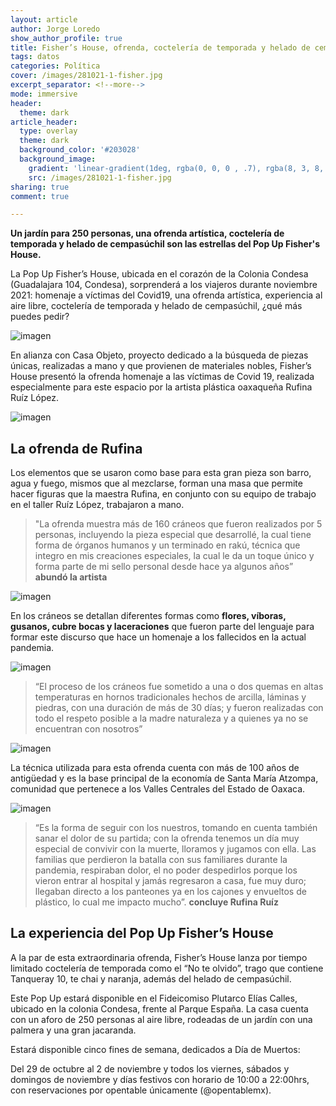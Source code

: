 ```yaml
---
layout: article
author: Jorge Loredo 
show_author_profile: true
title: Fisher’s House, ofrenda, coctelería de temporada y helado de cempasúchil en CDMX
tags: datos
categories: Política
cover: /images/281021-1-fisher.jpg 
excerpt_separator: <!--more-->
mode: immersive
header:
  theme: dark
article_header:
  type: overlay
  theme: dark
  background_color: '#203028'
  background_image:
    gradient: 'linear-gradient(1deg, rgba(0, 0, 0 , .7), rgba(8, 3, 8, .9))'
    src: /images/281021-1-fisher.jpg 
sharing: true
comment: true

---
```

**Un jardín para 250 personas, una ofrenda artística, coctelería de temporada y helado de cempasúchil son las estrellas del Pop Up Fisher's House.**



La Pop Up Fisher’s House, ubicada en el corazón de la Colonia Condesa (Guadalajara 104, Condesa), sorprenderá a los viajeros durante noviembre 2021: homenaje a víctimas del Covid19, una ofrenda artística, experiencia al aire libre, coctelería de temporada y helado de cempasúchil, ¿qué más puedes pedir?

![imagen](/images/281021-2-fisher.jpg)

En alianza con Casa Objeto, proyecto dedicado a la búsqueda de piezas únicas, realizadas a mano y que provienen de materiales nobles, Fisher’s House presentó la ofrenda homenaje a las víctimas de Covid 19, realizada especialmente para este espacio por la artista plástica oaxaqueña Rufina Ruíz López.

![imagen](/images/281021-3-fisher.jpg)

## La ofrenda de Rufina
Los elementos que se usaron como base para esta gran pieza son barro, agua y fuego, mismos que al mezclarse, forman una masa que permite hacer figuras que la maestra Rufina, en conjunto con su equipo de trabajo en el taller Ruíz López, trabajaron a mano.


> "La ofrenda muestra más de 160 cráneos que fueron realizados por 5 personas, incluyendo la pieza especial que desarrollé, la cual tiene forma de órganos humanos y un terminado en rakú, técnica que integro en mis creaciones especiales, la cual le da un toque único y forma parte de mi sello personal desde hace ya algunos años”
**abundó la artista**

![imagen](/images/281021-4-fisher.jpg)

En los cráneos se detallan diferentes formas como **flores, víboras, gusanos, cubre bocas y laceraciones** que fueron parte del lenguaje para formar este discurso que hace un homenaje a los fallecidos en la actual pandemia.

![imagen](/images/281021-5-fisher.jpg)

> “El proceso de los cráneos fue sometido a una o dos quemas en altas temperaturas en hornos tradicionales hechos de arcilla, láminas y piedras, con una duración de más de 30 días; y fueron realizadas con todo el respeto posible a la madre naturaleza y a quienes ya no se encuentran con nosotros”

![imagen](/images/281021-6-fisher.jpg)

La técnica utilizada para esta ofrenda cuenta con más de 100 años de antigüedad y es la base principal de la economía de Santa María Atzompa, comunidad que pertenece a los Valles Centrales del Estado de Oaxaca.

![imagen](/images/281021-7-fisher.jpg)

> “Es la forma de seguir con los nuestros, tomando en cuenta también sanar el dolor de su partida; con la ofrenda tenemos un día muy especial de convivir con la muerte, lloramos y jugamos con ella. Las familias que perdieron la
batalla con sus familiares durante la pandemia, respiraban dolor, el no poder despedirlos porque los vieron entrar al hospital y jamás regresaron a casa, fue muy duro; llegaban directo a los panteones ya en los cajones y envueltos de plástico, lo cual me impacto mucho”.
**concluye Rufina Ruíz**

## La experiencia del Pop Up Fisher’s House
A la par de esta extraordinaria ofrenda, Fisher’s House lanza por tiempo limitado coctelería de temporada como
el “No te olvido”, trago que contiene Tanqueray 10, te chai y naranja, además del helado de cempasúchil.

Este Pop Up estará disponible en el Fideicomiso Plutarco Elías Calles, ubicado en la colonia Condesa, frente al Parque España. La casa cuenta con un aforo de 250 personas al aire libre, rodeadas de un jardín con una palmera y una gran jacaranda.

Estará disponible cinco fines de semana, dedicados a Día de Muertos:

Del 29 de octubre al 2 de noviembre y todos los viernes, sábados y domingos de noviembre y días festivos con horario de 10:00 a 22:00hrs, con reservaciones por opentable únicamente (@opentablemx).